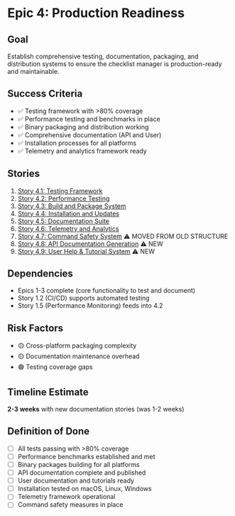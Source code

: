# Epic 4: Production Readiness

## Goal
Establish comprehensive testing, documentation, packaging, and distribution systems to ensure the checklist manager is production-ready and maintainable.

## Success Criteria
- ✅ Testing framework with >80% coverage
- ✅ Performance testing and benchmarks in place
- ✅ Binary packaging and distribution working
- ✅ Comprehensive documentation (API and User)
- ✅ Installation processes for all platforms
- ✅ Telemetry and analytics framework ready

## Stories
1. [Story 4.1: Testing Framework](story-4.1-testing-framework.md)
2. [Story 4.2: Performance Testing](story-4.2-performance-testing.md)
3. [Story 4.3: Build and Package System](story-4.3-build-package.md)
4. [Story 4.4: Installation and Updates](story-4.4-installation-updates.md)
5. [Story 4.5: Documentation Suite](story-4.5-documentation-suite.md)
6. [Story 4.6: Telemetry and Analytics](story-4.6-telemetry-analytics.md)
7. [Story 4.7: Command Safety System](story-4.7-command-safety.md) ⚠️ MOVED FROM OLD STRUCTURE
8. [Story 4.8: API Documentation Generation](story-4.8-api-documentation.md) ⚠️ NEW
9. [Story 4.9: User Help & Tutorial System](story-4.9-user-documentation.md) ⚠️ NEW

## Dependencies
- Epics 1-3 complete (core functionality to test and document)
- Story 1.2 (CI/CD) supports automated testing
- Story 1.5 (Performance Monitoring) feeds into 4.2

## Risk Factors
- 🟡 Cross-platform packaging complexity
- 🟡 Documentation maintenance overhead
- 🟢 Testing coverage gaps

## Timeline Estimate
**2-3 weeks** with new documentation stories (was 1-2 weeks)

## Definition of Done
- [ ] All tests passing with >80% coverage
- [ ] Performance benchmarks established and met
- [ ] Binary packages building for all platforms
- [ ] API documentation complete and published
- [ ] User documentation and tutorials ready
- [ ] Installation tested on macOS, Linux, Windows
- [ ] Telemetry framework operational
- [ ] Command safety measures in place